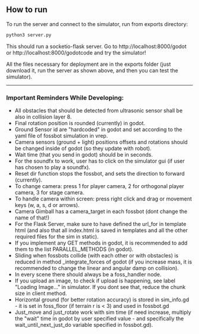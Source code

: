 ## How to run
To run the server and connect to the simulator, run from exports directory:
```bash
python3 server.py
```

This should run a socketio-flask server. Go to http://localhost:8000/godot or http://localhost:8000/godotcode and try the simulator!

All the files necessary for deployment are in the exports folder (just download it, run the server as shown above, and then you can test the simulator).

---
### Important Reminders While Developing:
* All obstacles that should be detected from ultrasonic sensor shall be also in collision layer 8.
* Final rotation position is rounded (currently) in godot.
* Ground Sensor id are "hardcoded" in godot and set according to the yaml file of fossbot simulation in vrep.
* Camera sensors (ground + light) positions offsets and rotations should be changed inside of godot (so they update with robot).
* Wait time (that you send in godot) should be in seconds.
* For the soundfx to work, user has to click on the simulator gui (if user has chosen to play a soundfx).
* Reset dir function stops the fossbot, and sets the direction to forward (currently).
* To change camera: press 1 for player camera, 2 for orthogonal player camera, 3 for stage camera.
* To handle camera within screen: press right click and drag or movement keys (w, a, s, d or arrows).
* Camera Gimball has a camera_target in each fossbot (dont change the name of that!)
* For the Flask Server, make sure to have defined the url_for in template html (and also that all index.html is saved in templates and all the other required files for the sim in static).
* If you implement any GET methods in godot, it is recommended to add them to the list PARALLEL_METHODS (in godot).
* Sliding when fossbots collide (with each other or with obstacles) is reduced in method _integrate_forces of godot (if you increase mass, it is recommended to change the linear and angular damp on collision).
* In every scene there should always be a foss_handler node.
* If you upload an image, to check if upload is happening, see label "Loading Image..." in simulator. If you dont see that, reduce the chunk size in client method.
* Horizontal ground (for better rotation accuracy) is stored in sim_info.gd - it is set in foss_floor (if terrain r is < 3) and used in fossbot.gd
* Just_move and just_rotate work with sim time (if need increase, multiply the "wait" time in godot by user specified value - and specifically the wait_until_next_just_do variable specified in fossbot.gd).